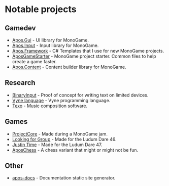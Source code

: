 # Notable projects

## Gamedev

* [Apos.Gui](https://github.com/Apostolique/Apos.Gui) - UI library for MonoGame.
* [Apos.Input](https://github.com/Apostolique/Apos.Input) - Input library for MonoGame.
* [Apos.Framework](https://github.com/Apostolique/Apos.Framework) - C# Templates that I use for new MonoGame projects.
* [AposGameStarter](https://github.com/Apostolique/AposGameStarter) - MonoGame project starter. Common files to help create a game faster.
* [Apos.Content](https://github.com/Apostolique/Apos.Content) - Content builder library for MonoGame.

## Research

* [BinaryInput](https://github.com/Apostolique/BinaryInput) - Proof of concept for writing text on limited devices.
* [Vyne language](https://github.com/Apostolique/Vyne-Language) - Vyne programming language.
* [Texo](https://github.com/Apostolique/Texo) - Music composition software.

## Games

* [ProjectCore](https://github.com/Apostolique/MonoGameJamProject) - Made during a MonoGame jam.
* [Looking for Group](https://github.com/Apostolique/Dragon46) - Made for the Ludum Dare 46.
* [Justin Time](https://github.com/pandepic/LudumDare47) - Made for the Ludum Dare 47.
* [AposChess](https://github.com/Apostolique/AposChess) - A chess variant that might or might not be fun.

## Other

* [apos-docs](https://github.com/Apostolique/apos-docs) - Documentation static site generator.
